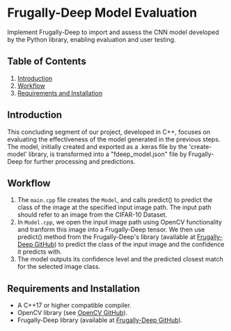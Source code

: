 # Frugally-Deep Model Evaluation
Implement Frugally-Deep to import and assess the CNN model developed by the Python library, enabling evaluation and user testing.
## Table of Contents
1. [Introduction](#introduction)
2. [Workflow](#workflow)
3. [Requirements and Installation](#requirements-and-installation)

## Introduction <a name="introduction"></a>
This concluding segment of our project, developed in C++, focuses on evaluating the effectiveness of the model generated in the previous steps. The model, initially created and exported as a .keras file by the 'create-model' library, is transformed into a "fdeep_model.json" file by Frugally-Deep for further processing and predictions.

## Workflow <a name="workflow"></a>
1. The `main.cpp` file creates the `Model`, and calls predict() to predict the class of the image at the specified input image path. The input path should refer to an image from the CIFAR-10 Dataset.
3. In `Model.cpp`, we open the input image path using OpenCV functionality and tranform this image into a Frugally-Deep tensor. We then use predict() method from the Frugally-Deep's library (available at [Frugally-Deep GitHub](https://github.com/Dobiasd/frugally-deep)) to predict the class of the input image and the confidence it predicts with.
4. The model outputs its confidence level and the predicted closest match for the selected image class.

## Requirements and Installation <a name="requirements-and-installation"></a>
- A C++17 or higher compatible compiler.
- OpenCV library (see [OpenCV GitHub](https://github.com/opencv/opencv)).
- Frugally-Deep library (available at [Frugally-Deep GitHub](https://github.com/Dobiasd/frugally-deep)).
